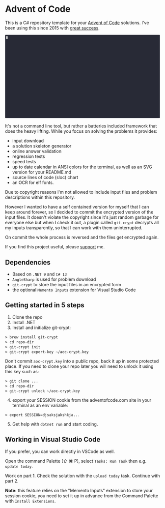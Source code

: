# Advent of Code
This is a C# repository template for your [Advent of Code](https://adventofcode.com) solutions. I've been using this since 2015
with [great success](https://github.com/encse/adventofcode). 

![](demo.gif)

It's not a command line tool, but rather a batteries included framework that does the heavy lifting. While you focus on solving the problems it provides:

- input download
- a solution skeleton generator
- online answer validation
- regression tests
- speed tests
- up to date calendar in ANSI colors for the terminal, as well as an SVG version for your README.md
- source lines of code (sloc) chart
- an OCR for elf fonts.

Due to copyright reasons I'm not allowed to include input files and problem descriptions
within this repository. 

However I wanted to have a self contained version for myself that I can keep around forever, 
so I decided to commit the encrypted version of the input files. It doesn't violate the 
copyright since it's just random garbage for everyone else but when I check it out, a plugin 
called `git-crypt` decrypts all my inputs transparently, so that I can work with them uninterrupted.
 
On commit the whole process is reversed and the files get encrypted again.

If you find this project useful, please [support](https://github.com/sponsors/encse) me.

## Dependencies

- Based on `.NET 9` and `C# 13` 
- `AngleSharp` is used for problem download
- `git-crypt` to store the input files in an encrypted form
- the optional `Memento Inputs` extension for Visual Studio Code

## Getting started in 5 steps

1. Clone the repo
2. Install .NET
3. Install and initialize git-crypt:

```
> brew install git-crypt
> cd repo-dir
> git-crypt init
> git-crypt export-key ~/aoc-crypt.key
```

Don't commit `aoc-crypt.key` into a public repo, back it up in some protected place. 
If you need to clone your repo later you will need to unlock it using this key such as:

```
> git clone ...
> cd repo-dir
> git-crypt unlock ~/aoc-crypt.key
```
4. export your SESSION cookie from the adventofcode.com site in your terminal as an env variable:

```
> export SESSION=djsaksjakshkja...
```

5. Get help with `dotnet run` and start coding.

## Working in Visual Studio Code
If you prefer, you can work directly in VSCode as well. 

Open the command Palette (⇧ ⌘ P), select `Tasks: Run Task` then e.g. `update today`.

Work on part 1. Check the solution with the `upload today` task. Continue with part 2.

**Note:** this feature relies on the "Memento Inputs" extension to store your session cookie, you need 
to set it up in advance from the Command Palette with `Install Extensions`.
